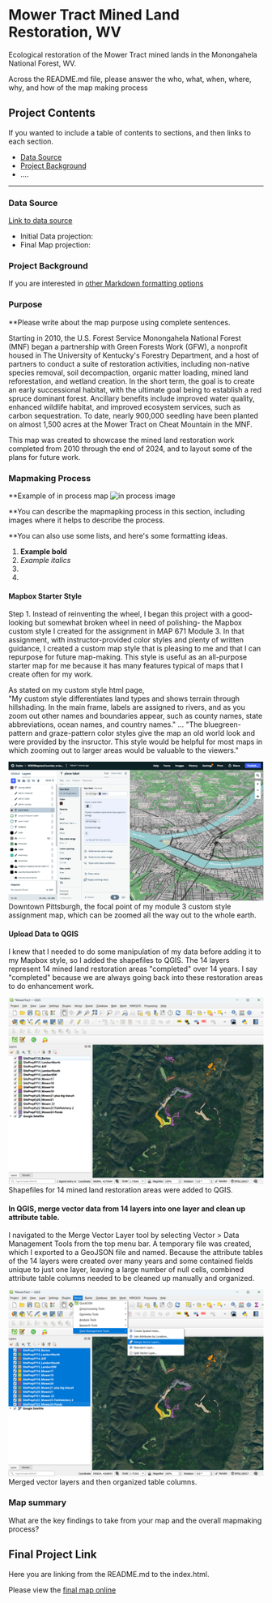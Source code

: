 
# Mower Tract Mined Land Restoration, WV

Ecological restoration of the Mower Tract mined lands in the Monongahela National Forest, WV.


Across the README.md file, please answer the who, what, when, where, why, and how of the map making process

## Project Contents

If you wanted to include a table of contents to sections, and then links to each section.

- [Data Source](#data-source)
- [Project Background](#project-background)
- ....

***

### Data Source

[Link to data source](https://...)

* Initial Data projection: 
* Final Map projection:

### Project Background

If you are interested in [other Markdown formatting options](https://www.markdownguide.org/basic-syntax/)

### Purpose
**Please write about the map purpose using complete sentences.

Starting in 2010, the U.S. Forest Service Monongahela National Forest (MNF) began a partnership with Green Forests Work (GFW), a nonprofit housed in The University of Kentucky's Forestry Department, and a host of partners to conduct a suite of restoration activities, including non-native species removal, soil decompaction, organic matter loading, mined land reforestation, and wetland creation. In the short term, the goal is to create an early successional habitat, with the ultimate goal being to establish a red spruce dominant forest. Ancillary benefits include improved water quality, enhanced wildlife habitat, and improved ecosystem services, such as carbon sequestration. To date, nearly 900,000 seedling have been planted on almost 1,500 acres at the Mower Tract on Cheat Mountain in the MNF.

This map was created to showcase the mined land restoration work completed from 2010 through the end of 2024, and to layout some of the plans for future work.

### Mapmaking Process

**Example of in process map ![in process image](filepath)

**You can describe the mapmapking process in this section, including images where it helps to describe the process.

**You can also use some lists, and here's some formatting ideas.

1. **Example bold**
2. *Example italics*
3. 
4. 

#### Mapbox Starter Style

Step 1. Instead of reinventing the wheel, I began this project with a good-looking but somewhat broken wheel in need of polishing- the Mapbox custom style I created for the assignment in MAP 671 Module 3. In that assignment, with instructor-provided color styles and plenty of written guidance, I created a custom map style that is pleasing to me and that I can repurpose for future map-making. This style is useful as an all-purpose starter map for me because it has many features typical of maps that I create often for my work. 

As stated on my custom style html page,   
"My custom style differentiates land types and shows terrain through hillshading. In the main frame, labels are assigned to rivers, and as you zoom out other names and boundaries appear, such as county names, state abbreviations, ocean names, and country names." ... "The bluegreen-pattern and graze-pattern color styles give the map an old world look and were provided by the insructor. This style would be helpful for most maps in which zooming out to larger areas would be valuable to the viewers."

![Anna's custom style](graphics/1_MapboxStarterStyle.png)
Downtown Pittsburgh, the focal point of my module 3 custom style assignment map, which can be zoomed all the way out to the whole earth.


#### Upload Data to QGIS

I knew that I needed to do some manipulation of my data before adding it to my Mapbox style, so I added the shapefiles to QGIS. The 14 layers represent 14 mined land restoration areas "completed" over 14 years. I say "completed" because we are always going back into these restoration areas to do enhancement work.

![Add shapefiles](graphics/2_UploadDataToQGIS.png)
Shapefiles for 14 mined land restoration areas were added to QGIS.


#### In QGIS, merge vector data from 14 layers into one layer and clean up attribute table. 

I navigated to the Merge Vector Layer tool by selecting Vector > Data Management Tools from the top menu bar. A temporary file was created, which I exported to a GeoJSON file and named. Because the attribute tables of the 14 layers were created over many years and some contained fields unique to just one layer, leaving a large number of null cells, combined attribute table columns needed to be cleaned up manually and organized.

![Merge vector layers](graphics/3_MergeVectorLayers.png)
Merged vector layers and then organized table columns.

#### 








### Map summary

What are the key findings to take from your map and the overall mapmaking process?

## Final Project Link

Here you are linking from the README.md to the index.html.

Please view the [final map online](www.github...)
